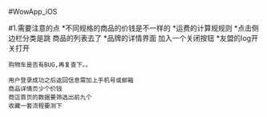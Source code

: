 #WowApp_iOS


#1.需要注意的点
	*不同规格的商品的价钱是不一样的
	*运费的计算规规则
	*点击侧边栏分类是跳 商品的列表去了
	*品牌的详情界面 加入一个关闭按钮
	*友盟的log开关打开
	
	购物车是否有BUG,再复查下。。
	
	用户登录成功之后返回信息需加上手机号或邮箱
	商品详情页少个价钱
	商店首页的数据要筛选出前九个
	收藏一套流程要测下